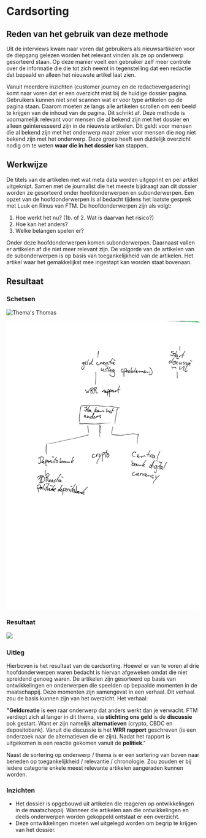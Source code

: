 # Cardsorting

## Reden van het gebruik van deze methode

Uit de interviews kwam naar voren dat gebruikers als nieuwsartikelen voor de diepgang gelezen worden het relevant vinden als ze op onderwerp gesorteerd staan. Op deze manier voelt een gebruiker zelf meer controle over de informatie die die tot zich neemt in tegenstelling dat een redactie dat bepaald en alleen het nieuwste artikel laat zien.&#x20;

Vanuit meerdere inzichten (customer journey en de redactievergadering) komt naar voren dat er een overzicht mist bij de huidige dossier pagina. Gebruikers kunnen niet snel scannen wat er voor type artikelen op de pagina staan. Daarom moeten ze langs alle artikelen scrollen om een beeld te krijgen van de inhoud van de pagina. Dit schrikt af. Deze methode is voornamelijk relevant voor mensen die al bekend zijn met het dossier en alleen geïnteresseerd zijn in de nieuwste artikelen. Dit geldt voor mensen die al bekend zijn met het onderwerp maar zeker voor mensen die nog niet bekend zijn met het onderwerp. Deze groep heeft een duidelijk overzicht nodig om te weten **waar die in het dossier** kan stappen.&#x20;

## Werkwijze

De titels van de artikelen met wat meta data worden uitgeprint en per artikel uitgeknipt. Samen met de journalist die het meeste bijdraagt aan dit dossier worden ze gesorteerd onder hoofdonderwerpen en subonderwerpen.  Een opzet van de hoofdonderwerpen is al bedacht tijdens het laatste gesprek met Luuk en Rinus van FTM. De hoofdonderwerpen zijn als volgt:

1. Hoe werkt het nu? (1b. of 2. Wat is daarvan het risico?)
2. Hoe kan het anders?
3. Welke belangen spelen er?

Onder deze hoofdonderwerpen komen subonderwerpen. Daarnaast vallen er artikelen af die niet meer relevant zijn. De volgorde van de artikelen van de subonderwerpen is op basis van toegankelijkheid van de artikelen. Het artikel waar het gemakkelijkst mee ingestapt kan worden staat bovenaan.

## Resultaat

### Schetsen

![Thema's Thomas](<../../.gitbook/assets/cardsorting - thomas hoofdthema’s.png>)

![Thema's Joppa](<../../.gitbook/assets/cardsorting - joppa.png>)



### Resultaat

![](<../../.gitbook/assets/Cardsorting artikelen (1).png>)

### Uitleg

Hierboven is het resultaat van de cardsorting. Hoewel er van te voren al drie hoofdonderwerpen waren bedacht is hiervan afgeweken omdat die niet spreidend genoeg waren. De artikelen zijn gesorteerd op basis van ontwikkelingen en onderwerpen die speelden op bepaalde momenten in de maatschappij. Deze momenten zijn samengevat in een verhaal. Dit verhaal zou de basis kunnen zijn van het overzicht. Het verhaal:

**"Geldcreatie** is een raar onderwerp dat anders werkt dan je verwacht. FTM verdiept zich al langer in dit thema, via **stichting ons geld** is de **discussie** ook gestart. Want er zijn namelijk **alternatieven** (crypto, CBDC en depositobank). Vanuit die discussie is het **WRR rapport** geschreven (is een onderzoek naar de alternatieven die er zijn). Nadat het rapport is uitgekomen is een reactie gekomen vanuit de **politiek**."

Naast de sortering op onderwerp / thema is er een sortering van boven naar beneden op toegankelijkheid / relevantie / chronologie. Zou zouden er bij iedere categorie enkele meest relevante artikelen aangeraden kunnen worden.&#x20;

### Inzichten

* Het dossier is opgebouwd uit artikelen die reageren op ontwikkelingen in de maatschappij. Wanneer die artikelen aan die ontwikkelingen en deels onderwerpen worden gekoppeld ontstaat er een overzicht.&#x20;
* Deze ontwikkelingen moeten wel uitgelegd worden om begrip te krijgen van het dossier.&#x20;
